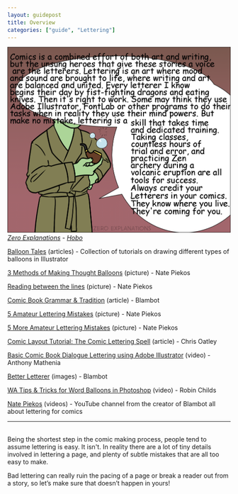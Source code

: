 ```yaml
---
layout: guidepost
title: Overview
categories: ["guide", "Lettering"]
---
```


![](/images/guide/letteringhobo.jpg)
*[Zero Explanations](http://zero-explanations.tumblr.com/) - [Hobo](https://www.behance.net/artbyhobo)*

[Balloon Tales](http://www.balloontales.com/category/tips/lettering/) (articles) - Collection of tutorials on drawing different types of balloons in Illustrator

[3 Methods of Making Thought Balloons](http://1.bp.blogspot.com/-4JMHNg6fMVc/T7z7ZgdG-AI/AAAAAAAAA6k/UZQs2e-XrWY/s1600/deepthoughts.jpg) (picture) - Nate Piekos

[Reading between the lines](https://pbs.twimg.com/media/CjOJNZFWkAAOdzz.jpg:large) (picture) - Nate Piekos

[Comic Book Grammar & Tradition](http://www.blambot.com/articles_grammar.shtml) (article) - Blambot

[5 Amateur Lettering Mistakes](https://beyondthebunker.files.wordpress.com/2012/06/lettering-mistakes-1.jpg) (picture) - Nate Piekos

[5 More Amateur Lettering Mistakes](https://s-media-cache-ak0.pinimg.com/originals/ea/2d/b6/ea2db6b9a4d1140567dba8498b9a91ba.jpg) (picture) - Nate Piekos

[Comic Layout Tutorial: The Comic Lettering Spell](http://chrisoatley.com/comic-lettering-comic-layout/) (article)  - Chris Oatley

[Basic Comic Book Dialogue Lettering using Adobe Illustrator](https://www.youtube.com/watch?v=3K_Q08erTt8&t=633s) (video) - Anthony Mathenia

[Better Letterer](http://www.blambot.com/articles_tips.shtml) (images) - Blambot

[WA Tips & Tricks for Word Balloons in Photoshop](https://www.youtube.com/watch?v=ggVl4qUGiAA) (video) - Robin Childs

[Nate Piekos](https://www.youtube.com/channel/UCZ9P8uSZDxkKfhAVW3Yu90w) (videos) - YouTube channel from the creator of Blambot all about lettering for comics

<hr><br>
Being the shortest step in the comic making process, people tend to assume lettering is easy. It isn't. In reality there are a lot of tiny details involved in lettering a page, and plenty of subtle mistakes that are all too easy to make.

Bad lettering can really ruin the pacing of a page or break a reader out from a story, so let’s make sure that doesn’t happen in yours!
